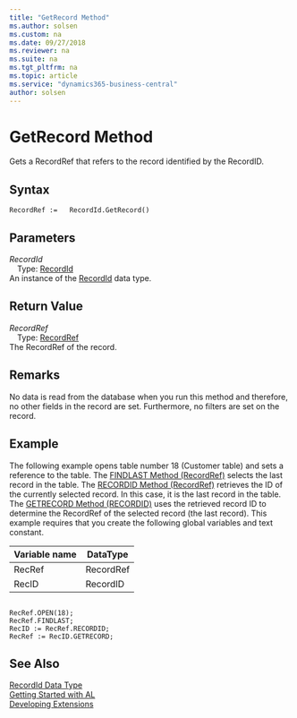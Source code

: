 ```yaml
---
title: "GetRecord Method"
ms.author: solsen
ms.custom: na
ms.date: 09/27/2018
ms.reviewer: na
ms.suite: na
ms.tgt_pltfrm: na
ms.topic: article
ms.service: "dynamics365-business-central"
author: solsen
---
```

[//]: # (START>DO_NOT_EDIT)
[//]: # (IMPORTANT:Do not edit any of the content between here and the END>DO_NOT_EDIT.)
[//]: # (Any modifications should be made in the .resx files in the ModernDev repo.)
# GetRecord Method
Gets a RecordRef that refers to the record identified by the RecordID.

## Syntax
```
RecordRef :=   RecordId.GetRecord()
```

## Parameters
*RecordId*  
&emsp;Type: [RecordId](recordid-data-type.md)  
An instance of the [RecordId](recordid-data-type.md) data type.  

## Return Value
*RecordRef*  
&emsp;Type: [RecordRef](recordref-data-type.md)  
The RecordRef of the record.  


[//]: # (IMPORTANT: END>DO_NOT_EDIT)

## Remarks  
 No data is read from the database when you run this method and therefore, no other fields in the record are set. Furthermore, no filters are set on the record.

## Example  
 The following example opens table number 18 \(Customer table\) and sets a reference to the table. The [FINDLAST Method \(RecordRef\)](devenv-FINDLAST-Method-RecordRef.md) selects the last record in the table. The [RECORDID Method \(RecordRef\)](devenv-RECORDID-Method-RecordRef.md) retrieves the ID of the currently selected record. In this case, it is the last record in the table. The [GETRECORD Method \(RECORDID\)](devenv-GETRECORD-Method-RecordID.md) uses the retrieved record ID to determine the RecordRef of the selected record \(the last record\). This example requires that you create the following global variables and text constant.  

|Variable name|DataType|  
|-------------------|--------------|  
|RecRef|RecordRef|  
|RecID|RecordID|  

```  

RecRef.OPEN(18);  
RecRef.FINDLAST;  
RecID := RecRef.RECORDID;   
RecRef := RecID.GETRECORD;  
```  


## See Also
[RecordId Data Type](recordid-data-type.md)  
[Getting Started with AL](../devenv-get-started.md)  
[Developing Extensions](../devenv-dev-overview.md)
